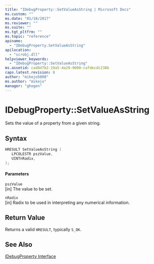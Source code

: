 ```yaml
---
title: "IDebugProperty::SetValueAsString | Microsoft Docs"
ms.custom: ""
ms.date: "01/18/2017"
ms.reviewer: ""
ms.suite: ""
ms.tgt_pltfrm: ""
ms.topic: "reference"
apiname: 
  - "IDebugProperty.SetValueAsString"
apilocation: 
  - "scrobj.dll"
helpviewer_keywords: 
  - "IDebugProperty::SetValueAsString"
ms.assetid: cad8d7b2-19a5-4a29-9000-cafdecdc238b
caps.latest.revision: 8
author: "mikejo5000"
ms.author: "mikejo"
manager: "ghogen"
---
```

# IDebugProperty::SetValueAsString
Sets the value of a property from a given string.  
  
## Syntax  
  
```cpp
HRESULT SetValueAsString (  
   LPCOLESTR pszValue,  
   UINTnRadix,  
);  
```  
  
#### Parameters  
 `pszValue`  
 [in] The value to be set.  
  
 `nRadix`  
 [in] Radix to be used in interpreting any numerical information.  
  
## Return Value  
 Returns a valid `HRESULT`, typically `S_OK`.  
  
## See Also  
 [IDebugProperty Interface](../../winscript/reference/idebugproperty-interface.md)